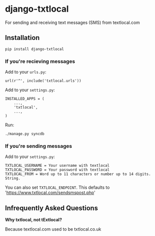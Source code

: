 # django-txtlocal

For sending and receiving text messages (SMS) from textlocal.com


## Installation

    pip install django-txtlocal


### If you're recieving messages

Add to your `urls.py`:

    url(r'^', include('txtlocal.urls'))

Add to your `settings.py`:

    INSTALLED_APPS = (
        ...,
        'txtlocal',
        ...,
    )

Run:

    ./manage.py syncdb


### If you're sending messages

Add to your `settings.py`:

    TXTLOCAL_USERNAME = Your username with textlocal
    TXTLOCAL_PASSWORD = Your password with textlocal
    TXTLOCAL_FROM = Word up to 11 characters or number up to 14 digits. String.

You can also set `TXTLOCAL_ENDPOINT`. This defaults to 'https://www.txtlocal.com/sendsmspost.php'


## Infrequently Asked Questions

**Why txtlocal, not tExtlocal?**

Because textlocal.com used to be txtlocal.co.uk
